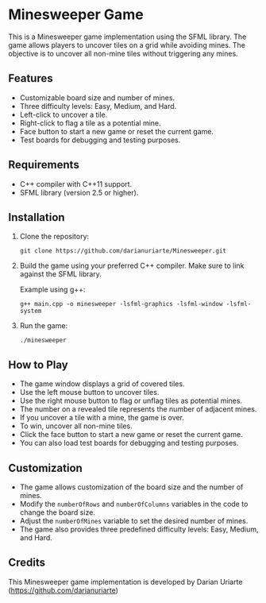 # Minesweeper Game

This is a Minesweeper game implementation using the SFML library. The game allows players to uncover tiles on a grid while avoiding mines. The objective is to uncover all non-mine tiles without triggering any mines.

## Features

- Customizable board size and number of mines.
- Three difficulty levels: Easy, Medium, and Hard.
- Left-click to uncover a tile.
- Right-click to flag a tile as a potential mine.
- Face button to start a new game or reset the current game.
- Test boards for debugging and testing purposes.

## Requirements

- C++ compiler with C++11 support.
- SFML library (version 2.5 or higher).

## Installation

1. Clone the repository:

   ```
   git clone https://github.com/darianuriarte/Minesweeper.git
   ```

2. Build the game using your preferred C++ compiler. Make sure to link against the SFML library.

   Example using g++:

   ```
   g++ main.cpp -o minesweeper -lsfml-graphics -lsfml-window -lsfml-system
   ```

3. Run the game:

   ```
   ./minesweeper
   ```

## How to Play

- The game window displays a grid of covered tiles.
- Use the left mouse button to uncover tiles.
- Use the right mouse button to flag or unflag tiles as potential mines.
- The number on a revealed tile represents the number of adjacent mines.
- If you uncover a tile with a mine, the game is over.
- To win, uncover all non-mine tiles.
- Click the face button to start a new game or reset the current game.
- You can also load test boards for debugging and testing purposes.

## Customization

- The game allows customization of the board size and the number of mines.
- Modify the `numberOfRows` and `numberOfColumns` variables in the code to change the board size.
- Adjust the `numberOfMines` variable to set the desired number of mines.
- The game also provides three predefined difficulty levels: Easy, Medium, and Hard.

## Credits

This Minesweeper game implementation is developed by Darian Uriarte (https://github.com/darianuriarte)

